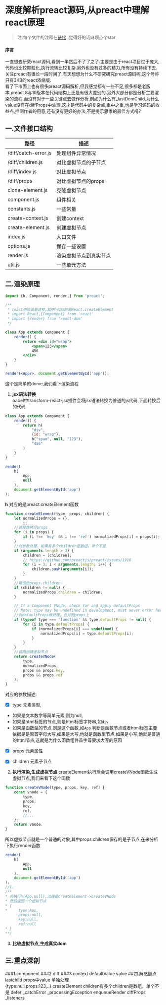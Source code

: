 # 深度解析preact源码,从preact中理解react原理

>注:每个文件的注释在[链接](https://github.com/yujingwyh/preact-source-annotation) ,觉得好的话麻烦点个star 
#### 序言
一直想去研究react源码,看到一半然后不了了之了.主要是由于react项目过于庞大,代码也比较颗粒化,执行流转比较复杂.另外也没有过多的精力,所有没有持续下去.关注preact有很长一段时间了,有天想想为什么不研究研究preact源码呢,这个号称只有3KB的react浓缩版.<br />
看了下市面上也有很多preact源码解析,但我感觉都有一些不足,很多都是老版本,preact 8与10版本在代码结构上还是有很大差别的.另外大部分都是分析主要渲染的流程,而没有对于一些关键点去做作分析,例如为什么有_lastDomChild,为什么value没有在diffProps中处理,这才是代码中的复杂点,重中之重,也是学习源码的收益点,推测作者的用意,还有没有更好的办法,不是提示思维的最佳方式吗?
## 一.文件接口结构
路径 | 描述
---|---
/diff/catch-error.js  | 处理组件异常情况
/diff/children.js | 对比虚拟节点的子节点
/diff/index.js | 对比虚拟节点
/diff/props |  对比虚拟节点的props
clone-element.js | 克隆虚拟节点
component.js | 组件相关
constants.js | 一些常量
create-context.js | 创建context
create-element.js | 创建虚拟节点
index.js | 入口文件
options.js | 保存一些设置
render.js | 渲染虚拟节点到真实节点
util.js | 一些单元方法
## 二.渲染原理
```jsx harmony
import {h, Component, render,} from 'preact';

/**
 * react中应该是这样,其中h对应的是React.createElement
 * import React,{Component} from 'react'
 * import {render} from 'react-dom'
 */

class App extends Component {
	render() {
		return <div id="wrap">
			<span>123</span>
			456
		</div>
	}
}

render(<App/>, document.getElementById('app'));
```
这个是简单的dome,我们看下渲染流程
1. **jsx语法转换**<br />
babel中transform-react-jsx插件会将jsx语法转换为普通的js代码,下面转换后的代码
```jsx harmony
class App extends Component {
	render() {
		return h(
			"div",
			{id: "wrap"},
			h("span", null, "123"),
			"456"
		)
	}
}

render(
	h(
		App,
		null
	),
	document.getElementById('app')
);
```
**h** 对应的是preact.createElement函数
```jsx harmony
function createElement(type, props, children) {
	let normalizedProps = {},
		i;
	//选择性拷贝props
	for (i in props) {
		if (i !== 'key' && i !== 'ref') normalizedProps[i] = props[i];
	}
	//对参数处理，如果有多个children是数组，单个不是
	if (arguments.length > 3) {
		children = [children];
		// https://github.com/preactjs/preact/issues/1916
		for (i = 3; i < arguments.length; i++) {
			children.push(arguments[i]);
		}
	}
	//赋值给props.children
	if (children != null) {
		normalizedProps.children = children;
	}

	// If a Component VNode, check for and apply defaultProps
	// Note: type may be undefined in development, must never error here.
	//对defaultProps做处理，合并到props上
	if (typeof type === 'function' && type.defaultProps != null) {
		for (i in type.defaultProps) {
			if (normalizedProps[i] === undefined) {
				normalizedProps[i] = type.defaultProps[i];
			}
		}
	}
	//调用创建虚拟节点
	return createVNode(
		type,
		normalizedProps,
		props && props.key,
		props && props.ref
	);
}
```
对应的参数描述:
- [x] type 元素类型,
* 如果是文本数字等简单元素,则为null,
* 如果是html标签的节点,则是html标签字符串,如`div`
* 如果是函数型的节点,则是这个函数,如`App`
判断是函数节点或者html标签主要依据是是否首字母大写,如果是大写,他就是函数型节点,如果是小写,他就是普通的html节点,这就是为什么函数组件首字母要求大写的原因
- [x] props 元素属性

- [x] children 元素子节点


2. **执行渲染,生成虚拟节点**
createElement执行后会调用createVNode函数生成虚拟节点,我们来看下这个函数
```js
function createVNode(type, props, key, ref) {
	const vnode = {
		type,
		props,
		key,
		ref,
        //...
    };
    return vnode;
}
```
所以虚拟节点就是一个普通的对象,其中props.children保存的是子节点,在来分析下执行render函数
```jsx harmony
render(
	h(
		App,
		null
	),
	document.getElementById('app')
);
//1.
/**
* 先执行h(App,null),流程是createElement->createVNode
* 然后返回一个虚拟节点
* {
*     type:App,
      props:null,
      key:null,
      ref:null   
* }
**/
```
3. **比较虚拟节点,生成真实dom**


## 三.重点深剖
###1.component
###2.diff
###3.context
defaultValue
value
##四.解惑疑点
lastchild 
props中value 单独处理    
{type:null,props:123,..}
createElement children有多个children是数组，单个不是
defer
_catchError _processingException enqueueRender
diffProps _listeners
